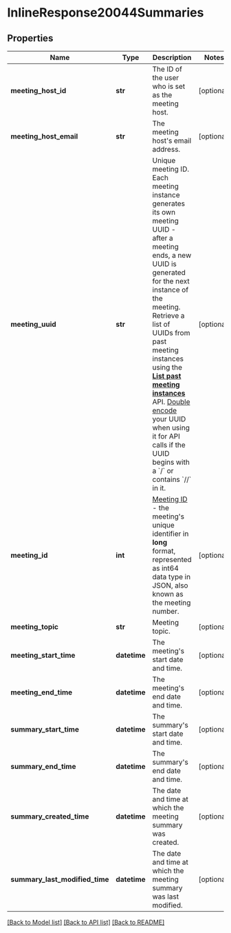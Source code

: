 # InlineResponse20044Summaries

## Properties
Name | Type | Description | Notes
------------ | ------------- | ------------- | -------------
**meeting_host_id** | **str** | The ID of the user who is set as the meeting host. | [optional] 
**meeting_host_email** | **str** | The meeting host&#x27;s email address. | [optional] 
**meeting_uuid** | **str** | Unique meeting ID. Each meeting instance generates its own meeting UUID - after a meeting ends, a new UUID is generated for the next instance of the meeting. Retrieve a list of UUIDs from past meeting instances using the [**List past meeting instances**](/docs/api-reference/zoom-api/methods#operation/pastMeetings) API. [Double encode](https://developers.zoom.us/docs/api/rest/using-zoom-apis/#meeting-id-and-uuid) your UUID when using it for API calls if the UUID begins with a &#x60;/&#x60; or contains &#x60;//&#x60; in it.  | [optional] 
**meeting_id** | **int** | [Meeting ID](https://support.zoom.us/hc/en-us/articles/201362373-What-is-a-Meeting-ID-) - the meeting&#x27;s unique identifier in **long** format, represented as int64 data type in JSON, also known as the meeting number. | [optional] 
**meeting_topic** | **str** | Meeting topic. | [optional] 
**meeting_start_time** | **datetime** | The meeting&#x27;s start date and time. | [optional] 
**meeting_end_time** | **datetime** | The meeting&#x27;s end date and time. | [optional] 
**summary_start_time** | **datetime** | The summary&#x27;s start date and time. | [optional] 
**summary_end_time** | **datetime** | The summary&#x27;s end date and time. | [optional] 
**summary_created_time** | **datetime** | The date and time at which the meeting summary was created. | [optional] 
**summary_last_modified_time** | **datetime** | The date and time at which the meeting summary was last modified. | [optional] 

[[Back to Model list]](../README.md#documentation-for-models) [[Back to API list]](../README.md#documentation-for-api-endpoints) [[Back to README]](../README.md)

